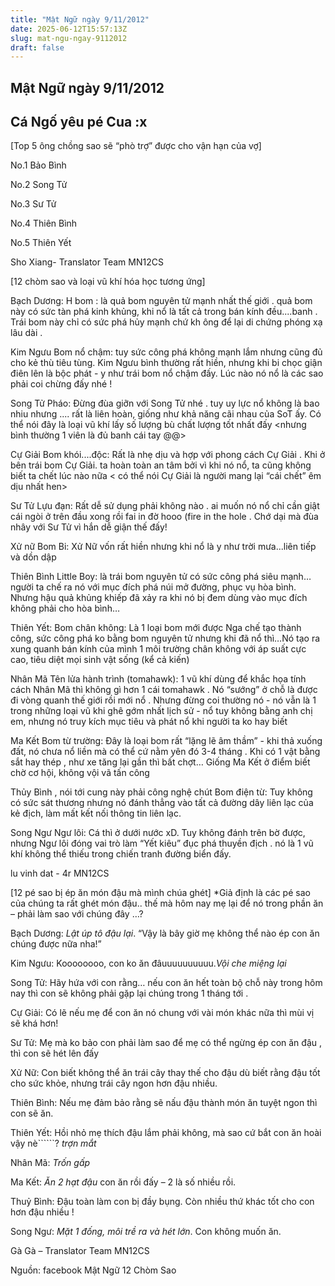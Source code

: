 ```yaml
---
title: "Mật Ngữ ngày 9/11/2012"
date: 2025-06-12T15:57:13Z
slug: mat-ngu-ngay-9112012
draft: false
---
```


## Mật Ngữ ngày 9/11/2012

## Cá Ngố yêu pé Cua :x

[Top 5 ông chồng sao sẽ “phò trợ” được cho vận hạn của vợ]
 

 
No.1 Bảo Bình
 
No.2 Song Tử
 
No.3 Sư Tử
 
No.4 Thiên Bình
 
No.5 Thiên Yết
 
Sho Xiang- Translator Team MN12CS
 
 
 
 
[12 chòm sao và loại vũ khí hóa học tương ứng]
 

 
Bạch Dương:
H bom : là quả bom nguyên tử mạnh nhất thế giới . quả bom này có sức tàn phá kinh khủng, khi nổ là tất cả trong bán kính đều....banh . Trái bom này chỉ có sức phá hủy mạnh chứ kh
ông để lại di chứng phóng xạ lâu dài . 
 
Kim Ngưu 
Bom nổ chậm: tuy sức công phá không mạnh lắm nhưng cũng đủ cho kẻ thù tiêu tùng. Kim Ngưu bình thường rất hiền, nhưng khi bi chọc giận điên lên là bộc phát - y như trái bom nổ chậm đấy. Lúc nào nó nổ là các sao phải coi chừng đấy nhé !
 
Song Tử
Pháo: Đừng đùa giỡn với Song Tử nhé . tuy uy lực nổ không là bao nhiu nhưng .... rất là liên hoàn, giống như khả năng cãi nhau của SoT ấy. Có thể nói đây là loại vũ khí lấy số lượng bù chất lượng tốt nhất đấy <nhưng bình thường 1 viên là đủ banh cái tay @@>
 
Cự Giải 
Bom khói....độc: Rất là nhẹ dịu và hợp với phong cách Cự Giải . Khi ở bên trái bom Cự Giải. ta hoàn toàn an tâm bởi vì khi nó nổ, ta cũng không biết ta chết lúc nào nữa < có thể nói Cự Giải là người mang lại “cái chết” êm dịu nhất hen>
 
Sư Tử
Lựu đạn: Rất dễ sử dụng phải không nào . ai muốn nó nổ chỉ cần giật cái ngòi ở trên đầu xong rồi fai in đờ hooo (fire in the hole . Chớ dại mà đùa nhây với Sư Tử vì hắn dễ giận thế đấy!
 
Xử nữ
Bom Bi: Xử Nữ vốn rất hiền nhưng khi nổ là y như trời mưa...liên tiếp và dồn dập
 
Thiên Bình 
Little Boy: là trái bom nguyên tử có sức công phá siêu mạnh…người ta chế ra nó với mục đích phá núi mở đường, phục vụ hòa bình. Nhưng hậu quả khủng khiếp đã xảy ra khi nó bị đem dùng vào mục đích không phải cho hòa bình…
 
Thiên Yết:
Bom chân không: Là 1 loại bom mới được Nga chế tạo thành công, sức công phá ko bằng bom nguyên tử nhưng khi đã nổ thì…Nó tạo ra xung quanh bán kính của mình 1 môi trường chân không với áp suất cực cao, tiêu diệt mọi sinh vật sống (kể cả kiến)
 
Nhân Mã
Tên lửa hành trình (tomahawk): 1 vũ khí dùng để khắc họa tính cách Nhân Mã thì không gì hơn 1 cái tomahawk . Nó “sướng” ở chỗ là được đi vòng quanh thế giới rồi mới nổ . Nhưng đừng coi thường nó - nó vẫn là 1 trong những loại vũ khi ghê gớm nhất lịch sử - nổ tuy không bằng anh chị em, nhưng nó truy kích mục tiêu và phát nổ khi người ta ko hay biết
 
Ma Kết
Bom từ trường: Đây là loại bom rất “lặng lẽ âm thầm” - khi thả xuống đất, nó chưa nổ liền mà có thể cứ nằm yên đó 3-4 tháng . Khi có 1 vật bằng sắt hay thép , như xe tăng lại gần thì bất chợt… Giống Ma Kết ở điểm biết chờ cơ hội, không vội vã tấn công
 
Thủy Bình , nói tới cung này phải công nghệ chút
Bom điện từ: Tuy không có sức sát thương nhưng nó đánh thẳng vào tất cả đường dây liên lạc của kẻ địch, làm mất kết nối thông tin liên lạc.
 
Song Ngư 
Ngư lôi: Cá thì ở dưới nước xD. Tuy không đánh trên bờ được, nhưng Ngư lôi đóng vai trò làm “Yết kiêu” đục phá thuyền địch . nó là 1 vũ khí không thể thiếu trong chiến tranh đường biển đấy.
 
lu vinh dat - 4r MN12CS
 
 
 
 
[12 pé sao bị ép ăn món đậu mà mình chúa ghét]
*Giả định là các pé sao của chúng ta rất ghét món đậu.. thế mà hôm nay mẹ lại để nó trong phần ăn – phải làm sao với chúng đây …?
 

 
Bạch Dương: *Lật úp tô đậu lại*. “Vậy là bây
 giờ mẹ không thể nào ép con ăn chúng được nữa nha!”
 
Kim Ngưu: Koooooooo, con ko ăn đâuuuuuuuuuu.*Vội che miệng lại*
 
Song Tử: Hãy hứa với con rằng… nếu con ăn hết toàn bộ chỗ này trong hôm nay thì con sẽ không phải gặp lại chúng trong 1 tháng tới .
 
Cự Giải: Có lẽ nếu mẹ để con ăn nó chung với vài món khác nữa thì mùi vị sẽ khá hơn!
 
Sư Tử: Mẹ mà ko bảo con phải làm sao để mẹ có thể ngừng ép con ăn đậu , thì con sẽ hét lên đấy
 
Xử Nữ: Con biết không thể ăn trái cây thay thế cho đậu dù biết rằng đậu tốt cho sức khỏe, nhưng trái cây ngon hơn đậu nhiều.
 
Thiên Bình: Nếu mẹ đảm bảo rằng sẽ nấu đậu thành món ăn tuyệt ngon thì con sẽ ăn.
 
Thiên Yết: Hồi nhỏ mẹ thích đậu lắm phải không, mà sao cứ bắt con ăn hoài vậy nè``````? *trợn mắt*
 
Nhân Mã: *Trốn gấp*
 
Ma Kết: *Ăn 2 hạt đậu* con ăn rồi đấy – 2 là số nhiều rồi.
 
Thuỷ Bình: Đậu toàn làm con bị đầy bụng. Còn nhiều thứ khác tốt cho con hơn đậu nhiều !
 
Song Ngư: *Mặt 1 đống, môi trề ra và hét lớn*. Con không muốn ăn.
 
Gà Gà – Translator Team MN12CS
 
Nguồn: facebook Mật Ngữ 12 Chòm Sao